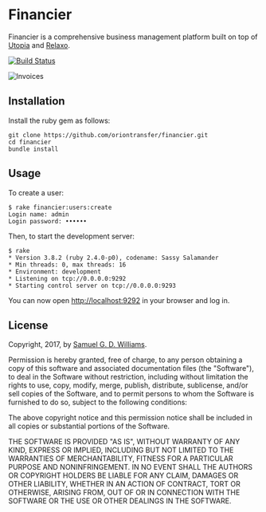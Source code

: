 # Financier

Financier is a comprehensive business management platform built on top of [Utopia](https://github.com/ioquatix/utopia) and [Relaxo](https://github.com/ioquatix/relaxo).

[![Build Status](https://travis-ci.com/oriontransfer/financier.svg?branch=master)](https://travis-ci.com/oriontransfer/financier)

![Invoices](doc/Invoices.png)

## Installation

Install the ruby gem as follows:

	git clone https://github.com/oriontransfer/financier.git
	cd financier
	bundle install

## Usage

To create a user:

	$ rake financier:users:create
	Login name: admin
	Login password: ••••••

Then, to start the development server:

	$ rake
	* Version 3.8.2 (ruby 2.4.0-p0), codename: Sassy Salamander
	* Min threads: 0, max threads: 16
	* Environment: development
	* Listening on tcp://0.0.0.0:9292
	* Starting control server on tcp://0.0.0.0:9293

You can now open <http://localhost:9292> in your browser and log in.

## License

Copyright, 2017, by [Samuel G. D. Williams](http://www.codeotaku.com).

Permission is hereby granted, free of charge, to any person obtaining a copy
of this software and associated documentation files (the "Software"), to deal
in the Software without restriction, including without limitation the rights
to use, copy, modify, merge, publish, distribute, sublicense, and/or sell
copies of the Software, and to permit persons to whom the Software is
furnished to do so, subject to the following conditions:

The above copyright notice and this permission notice shall be included in
all copies or substantial portions of the Software.

THE SOFTWARE IS PROVIDED "AS IS", WITHOUT WARRANTY OF ANY KIND, EXPRESS OR
IMPLIED, INCLUDING BUT NOT LIMITED TO THE WARRANTIES OF MERCHANTABILITY,
FITNESS FOR A PARTICULAR PURPOSE AND NONINFRINGEMENT. IN NO EVENT SHALL THE
AUTHORS OR COPYRIGHT HOLDERS BE LIABLE FOR ANY CLAIM, DAMAGES OR OTHER
LIABILITY, WHETHER IN AN ACTION OF CONTRACT, TORT OR OTHERWISE, ARISING FROM,
OUT OF OR IN CONNECTION WITH THE SOFTWARE OR THE USE OR OTHER DEALINGS IN
THE SOFTWARE.
